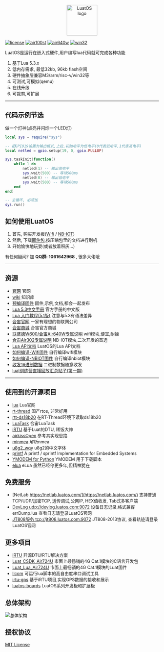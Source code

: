 <p align="center"><a href="#" target="_blank" rel="noopener noreferrer"><img width="100" src="logo.jpg" alt="LuatOS logo"></a></p>

[![license](https://img.shields.io/github/license/openLuat/LuatOS)](/LICENSE)
[![air100st](https://github.com/openLuat/LuatOS/actions/workflows/air100st.yml/badge.svg)](https://github.com/openLuat/LuatOS/actions/workflows/air100st.yml)
[![air640w](https://github.com/openLuat/LuatOS/actions/workflows/air640w.yml/badge.svg)](https://github.com/openLuat/LuatOS/actions/workflows/air640w.yml)
[![win32](https://github.com/openLuat/LuatOS/actions/workflows/win32.yml/badge.svg)](https://github.com/openLuat/LuatOS/actions/workflows/win32.yml)

LuatOS是运行在嵌入式硬件,用户编写lua代码就可完成各种功能

1. 基于Lua 5.3.x
2. 低内存需求, 最低32kb, 96kb flash空间
3. 硬件抽象层兼容M3/arm/risc-v/win32等
4. 可测试,可模拟(qemu)
5. 在线升级
6. 可裁剪,可扩展

----------------------------------------------------------------------------------

## 代码示例节选

做一个灯神(点亮并闪烁一个LED灯)

```lua
local sys = require("sys")

-- 把GPIO19设置为输出模式,上拉,初始电平为低电平(0代表低电平,1代表高电平)
local netled = gpio.setup(19, 0, gpio.PULLUP)

sys.taskInit(function()
    while 1 do
        netled(1) -- 输出高电平
        sys.wait(500) -- 等待500ms
        netled(0) -- 输出低电平
        sys.wait(500) -- 等待500ms
    end
end)

-- 主循环, 必须加
sys.run()
```

## 如何使用LuatOS

1. 首先, 购买开发板([Wifi](https://item.taobao.com/item.htm?id=590724913462) / [NB-IOT](https://item.taobao.com/item.htm?id=625893281770&ns=1))
2. 然后, 下载[固件包](https://gitee.com/openLuat/LuatOS/releases),按压缩包里的文档进行刷机
3. 开始愉快地玩耍(或者放着积灰...)

有任何疑问? 加 **QQ群: 1061642968** , 很多大佬哦

----------------------------------------------------------------------------------
## 资源

* [官网](https://www.luatos.com/) 官网
* [wiki](https://wiki.luatos.com) 知识库
* [预编译固件](https://github.com/openLuat/LuatOS/releases) 固件,示例,文档,都会一起发布
* [Lua 5.3中文手册](https://www.runoob.com/manual/lua53doc/) 官方手册的中文版
* [Lua 入门教程(5.1版)](https://wiki.openluat.com/doc/luaStart) 注意与5.3有语法差异
* [合宙官网](http://www.openluat.com) 一家有理想的物联网公司
* [合宙商城](http://m.openluat.com) 合宙官方商城
* [联盛德W600/合宙Air640W专属说明](bsp/air640w/README.md) wifi模块,便宜,耐操
* [合宙Air302专属说明](bsp/air302/README.md) NB-IOT模块,二次开发的首选
* [Lua API文档](docs/api/lua/README.md) LuatOS的Lua API文档
* [如何编译-Wifi固件](bsp/air640w/userdoc/how_to_build.md) 自行编译wifi模块
* [如何编译-NBIOT固件](bsp/air302/userdoc/build_from_sdk.md) 自行编译nbiot模块
* [收发16进制数据](http://doc.openluat.com/article/583/0) 二进制数据随意收发
* [luat训练营直播回放汇总贴子(第一期)](https://yajs666.gitee.io/2021/02/03/luat%E8%AE%AD%E7%BB%83%E8%90%A5/)

----------------------------------------------------------------------------------

## 使用到的开源项目

* [lua](https://www.lua.org/) Lua官网
* [rt-thread](https://github.com/RT-Thread/rt-thread) 国产rtos, 非常好用
* [rtt-ds18b20](https://github.com/willianchanlovegithub/ds18b20) 在RT-Thread环境下读取ds18b20
* [LuaTask](https://github.com/openLuat/Luat_2G_RDA_8955) 合宙LuaTask
* [iRTU](https://github.com/hotdll/iRTU) 基于Luat的DTU, 稀饭大神
* [airkissOpen](https://github.com/heyuanjie87/airkissOpen) 参考其实现思路
* [minmea](https://github.com/kosma/minmea) 解析nmea
* [u8g2_wqy](https://github.com/larryli/u8g2_wqy) u8g2的中文字体
* [printf](https://github.com/mpaland/printf) A printf / sprintf Implementation for Embedded Systems
* [YMODEM for Python](https://github.com/alexwoo1900/ymodem) YMODEM 用于下载脚本
* [elua](http://www.eluaproject.net/) eLua 虽然已经停更多年,但精神犹在

## 免费服务

* [NetLab https://netlab.luatos.com/](https://netlab.luatos.com/) 支持普通TCP/UDP/加密TCP, 透传调试,公网IP, HEX值收发, Tab式多客户端
* [DevLog udp://devlog.luatos.com:9072](#) 设备日志记录,格式兼容errDump.lua 查看日志请登录LuatOS官网
* [JT808服务 tcp://jt808.luatos.com:9072](#) JT808-2013协议, 查看轨迹请登录LuatOS官网

## 更多项目

* [iRTU](https://gitee.com/hotdll/iRTU) 开源DTU/RTU解决方案
* [Luat_CSDK_Air724U](https://gitee.com/openLuat/Luat_CSDK_Air724U) 市面上最畅销的4G Cat.1模块的C语言开发包
* [Luat_Lua_Air724U](https://gitee.com/openLuat/Luat_Lua_Air724U) 市面上最畅销的4G Cat.1模块的Luat固件
* [llcom](https://github.com/chenxuuu/llcom) 可运行lua脚本的高自由度串口调试工具
* [irtu-gps](https://gitee.com/wendal/irtu-gps) 基于iRTU项目,实现GPS数据的接收和展示
* [luatos-boards](https://gitee.com/openLuat/luatos-broads) LuatOS系列开发板和扩展板

## 总体架构

![总体架构](system.jpg)

## 授权协议

[MIT License](LICENSE)
